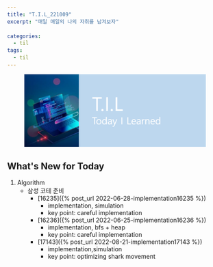```yaml
---
title: "T.I.L_221009"
excerpt: "매일 매일의 나의 자취를 남겨보자"

categories:
  - til
tags:
  - til
---
```

<figure>
    <img src="/assets/images/til_image.png">
</figure>

## What's New for Today   
1. Algorithm     
    - 삼성 코테 준비
        - [16235]({% post_url 2022-06-28-implementation16235 %}) 
            - implementation, simulation
            - key point: careful implementation
        - [16236]({% post_url 2022-06-25-implementation16236 %}) 
            - implementation, bfs + heap
            - key point: careful implementation
        - [17143]({% post_url 2022-08-21-implementation17143 %})
            - implementation,simulation
            - key point: optimizing shark movement





  




